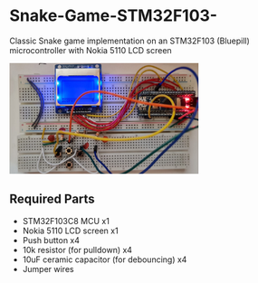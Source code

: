 # Snake-Game-STM32F103-
Classic Snake game implementation on an STM32F103 (Bluepill) microcontroller with Nokia 5110 LCD screen

<img src="board.jpeg" alt="Snake game board image" title="Image of the breadboard"  width="334" height="196">

## Required Parts
* STM32F103C8 MCU                           x1
* Nokia 5110 LCD screen                     x1
* Push button                               x4
* 10k resistor (for pulldown)               x4
* 10uF ceramic capacitor (for debouncing)   x4
* Jumper wires

